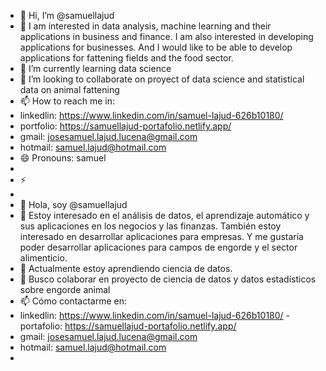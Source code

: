- 👋 Hi, I’m @samuellajud
- 👀 I am interested in data analysis, machine learning and their applications in business and finance. I am also interested in developing applications for businesses.
  And I would like to be able to develop applications for fattening fields and the food sector.
- 🌱 I’m currently learning data science
- 💞️ I’m looking to collaborate on proyect of data science and statistical data on animal fattening
- 📫 How to reach me in:
-  linkedlin: https://www.linkedin.com/in/samuel-lajud-626b10180/
-  portfolio:  https://samuellajud-portafolio.netlify.app/
-  gmail: josesamuel.lajud.lucena@gmail.com
-  hotmail: samuel.lajud@hotmail.com
- 😄 Pronouns: samuel
-
- ⚡
-
- 👋 Hola, soy @samuellajud
- 👀 Estoy interesado en el análisis de datos, el aprendizaje automático y sus aplicaciones en los negocios y las finanzas. También estoy interesado en desarrollar aplicaciones para empresas.
  Y me gustaría poder desarrollar aplicaciones para campos de engorde y el sector alimenticio.
- 🌱 Actualmente estoy aprendiendo ciencia de datos.
- 💞️ Busco colaborar en proyecto de ciencia de datos y datos estadísticos sobre engorde animal
- 📫 Cómo contactarme en:
- linkedlin: https://www.linkedin.com/in/samuel-lajud-626b10180/
-portafolio: https://samuellajud-portafolio.netlify.app/
- gmail: josesamuel.lajud.lucena@gmail.com
- hotmail: samuel.lajud@hotmail.com
- 
<!---
samuellajud/samuellajud is a ✨ special ✨ repository because its `README.md` (this file) appears on your GitHub profile.
You can click the Preview link to take a look at your changes.
--->
